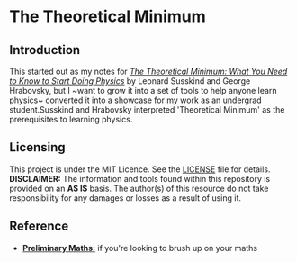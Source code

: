 # The Theoretical Minimum

## Introduction

This started out as my notes for _[The Theoretical Minimum: What You Need to Know to Start Doing Physics](https://www.amazon.com/Theoretical-Minimum-Start-Doing-Physics/dp/0465075681)_ by Leonard Susskind and George Hrabovsky, but I ~want to grow it into a set of tools to help anyone learn physics~ converted it into a showcase for my work as an undergrad student.Susskind and Hrabovsky interpreted 'Theoretical Minimum' as the prerequisites to learning physics. 

## Licensing
This project is under the MIT Licence. See the [LICENSE](LICENSE) file for details. __DISCLAIMER:__ The information and tools found within this repository is provided on an __AS IS__ basis. The author(s) of this resource do not take responsibility for any damages or losses as a result of using it.

## Reference

* __[Preliminary Maths:](PreliminaryMaths.wiki)__ if you're looking to brush up on your maths 
